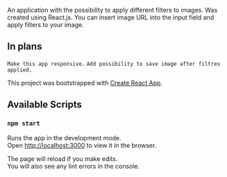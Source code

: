 An application with the possibility to apply different filters to images.
Was created using React.js.
You can insert image URL into the input field and apply filters to your image.

## In plans
`Make this app responsive.`
`Add possibility to save image after filtres applied.`

This project was bootstrapped with [Create React App](https://github.com/facebook/create-react-app).

## Available Scripts
### `npm start`

Runs the app in the development mode.<br>
Open [http://localhost:3000](http://localhost:3000) to view it in the browser.

The page will reload if you make edits.<br>
You will also see any lint errors in the console.
